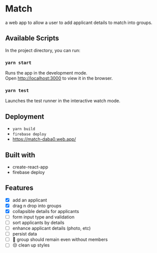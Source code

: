# Match

a web app to allow a user to add applicant details to match into groups.

## Available Scripts

In the project directory, you can run:

### `yarn start`

Runs the app in the development mode.<br />
Open [http://localhost:3000](http://localhost:3000) to view it in the browser.

### `yarn test`

Launches the test runner in the interactive watch mode.

## Deployment

- `yarn build`
- `firebase deploy`
- https://match-daba0.web.app/

## Built with

- create-react-app
- firebase deploy

## Features

- [x] add an applicant
- [x] drag n drop into groups
- [x] collapsible details for applicants
- [ ] form input type and validation
- [ ] sort applicants by details
- [ ] enhance applicant details (photo, etc)
- [ ] persist data
- [ ] :bug: group should remain even without members
- [ ] :unamused: clean up styles

